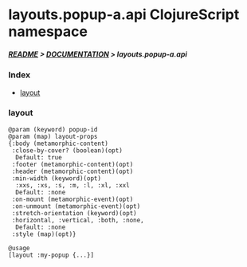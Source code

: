 
# layouts.popup-a.api ClojureScript namespace

##### [README](../../../../README.md) > [DOCUMENTATION](../../../COVER.md) > layouts.popup-a.api

### Index

- [layout](#layout)

### layout

```
@param (keyword) popup-id
@param (map) layout-props
{:body (metamorphic-content)
 :close-by-cover? (boolean)(opt)
  Default: true
 :footer (metamorphic-content)(opt)
 :header (metamorphic-content)(opt)
 :min-width (keyword)(opt)
  :xxs, :xs, :s, :m, :l, :xl, :xxl
  Default: :none
 :on-mount (metamorphic-event)(opt)
 :on-unmount (metamorphic-event)(opt)
 :stretch-orientation (keyword)(opt)
 :horizontal, :vertical, :both, :none,
  Default: :none
 :style (map)(opt)}
```

```
@usage
[layout :my-popup {...}]
```